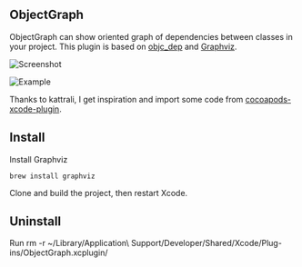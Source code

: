 ## ObjectGraph
ObjectGraph can show oriented graph of dependencies between classes in your project.
This plugin is based on [objc_dep](https://github.com/nst/objc_dep) and [Graphviz](http://www.graphviz.org/).

![Screenshot](https://raw.githubusercontent.com/vampirewalk/ObjectGraph-Xcode/master/ScreenShot.png)

![Example](https://raw.githubusercontent.com/vampirewalk/ObjectGraph-Xcode/master/ObjectGraph.png)

Thanks to kattrali, I get inspiration and import some code from [cocoapods-xcode-plugin](https://github.com/kattrali/cocoapods-xcode-plugin).

## Install 
Install Graphviz
```
brew install graphviz
```

Clone and build the project, then restart Xcode.

## Uninstall
Run rm -r ~/Library/Application\ Support/Developer/Shared/Xcode/Plug-ins/ObjectGraph.xcplugin/
